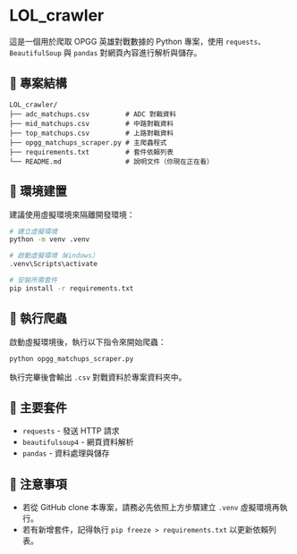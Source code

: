 # LOL_crawler

這是一個用於爬取 OPGG 英雄對戰數據的 Python 專案，使用 `requests`、`BeautifulSoup` 與 `pandas` 對網頁內容進行解析與儲存。

## 📁 專案結構

```
LOL_crawler/
├── adc_matchups.csv         # ADC 對戰資料
├── mid_matchups.csv         # 中路對戰資料
├── top_matchups.csv         # 上路對戰資料
├── opgg_matchups_scraper.py # 主爬蟲程式
├── requirements.txt         # 套件依賴列表
└── README.md                # 說明文件（你現在正在看）
```

## 🔧 環境建置

建議使用虛擬環境來隔離開發環境：

```bash
# 建立虛擬環境
python -m venv .venv

# 啟動虛擬環境（Windows）
.venv\Scripts\activate

# 安裝所需套件
pip install -r requirements.txt
```

## 🚀 執行爬蟲

啟動虛擬環境後，執行以下指令來開始爬蟲：

```bash
python opgg_matchups_scraper.py
```

執行完畢後會輸出 `.csv` 對戰資料於專案資料夾中。

## 🧰 主要套件

- `requests` - 發送 HTTP 請求
- `beautifulsoup4` - 網頁資料解析
- `pandas` - 資料處理與儲存

## 📌 注意事項

- 若從 GitHub clone 本專案，請務必先依照上方步驟建立 `.venv` 虛擬環境再執行。
- 若有新增套件，記得執行 `pip freeze > requirements.txt` 以更新依賴列表。
